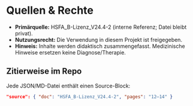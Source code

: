 # Quellen & Rechte

- **Primärquelle:** HSFA_B-Lizenz_V24.4-2 (interne Referenz; Datei bleibt privat).
- **Nutzungsrecht:** Die Verwendung in diesem Projekt ist freigegeben.
- **Hinweis:** Inhalte werden didaktisch zusammengefasst. Medizinische Hinweise ersetzen keine Diagnose/Therapie.

## Zitierweise im Repo
Jede JSON/MD-Datei enthält einen Source-Block:
```json
"source": { "doc": "HSFA_B-Lizenz_V24.4-2", "pages": "12–14" }
```
